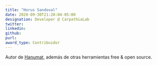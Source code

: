```yaml
---
title: "Horus Sandoval"
date: 2020-09-30T21:20:04-05:00
designation: Developer @ CarpathiaLab
twitter: 
linkedin: 
github: 
purl: 
award_type: Contribuidor
---
```


Autor de [Hanumat](https://hanumat.carpathialab.com), además de otras herramientas free & open source.

